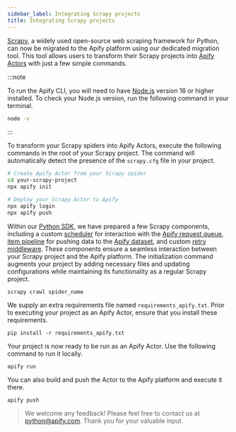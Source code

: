 ```yaml
---
sidebar_label: Integrating Scrapy projects
title: Integrating Scrapy projects
---
```


[Scrapy](https://scrapy.org/), a widely used open-source web scraping framework for Python, can now be migrated to the Apify platform using our dedicated migration tool. This tool allows users to transform their Scrapy projects into [Apify Actors](https://docs.apify.com/platform/actors) with just a few simple commands.

:::note

To run the Apify CLI, you will need to have [Node.js](https://nodejs.org/en/) version 16 or higher installed. To check your Node.js version, run the following command in your terminal.

```bash
node -v
```
:::

To transform your Scrapy spiders into Apify Actors, execute the following commands in the root of your Scrapy project. The command will automatically detect the presence of the `scrapy.cfg` file in your project.

```bash
# Create Apify Actor from your Scrapy spider
cd your-scrapy-project
npx apify init

# Deploy your Scrapy Actor to Apify
npx apify login
npx apify push
```

Within our [Python SDK](https://github.com/apify/apify-sdk-python/tree/master/src/apify/scrapy), we have prepared a few Scrapy components, including a custom [scheduler](https://docs.scrapy.org/en/latest/topics/scheduler.html) for interaction with the [Apify request queue](https://docs.apify.com/platform/storage/request-queue), [item pipeline](https://docs.scrapy.org/en/latest/topics/item-pipeline.html) for pushing data to the [Apify dataset](https://docs.apify.com/platform/storage/dataset), and custom [retry middleware](https://docs.scrapy.org/en/latest/_modules/scrapy/downloadermiddlewares/retry.html). These components ensure a seamless interaction between your Scrapy project and the Apify platform. The initialization command augments your project by adding necessary files and updating configurations while maintaining its functionality as a regular Scrapy project.

```
scrapy crawl spider_name
```

We supply an extra requirements file named `requirements_apify.txt`. Prior to executing your project as an Apify Actor, ensure that you install these requirements.

```
pip install -r requirements_apify.txt
```

Your project is now ready to be run as an Apify Actor. Use the following command to run it locally.

```
apify run
```

You can also build and push the Actor to the Apify platform and execute it there.

```
apify push
```

> We welcome any feedback! Please feel free to contact us at [python@apify.com](mailto:python@apify.com). Thank you for your valuable input.
